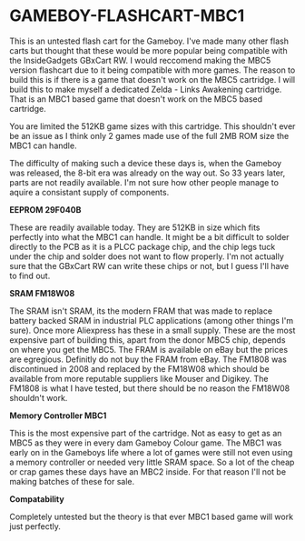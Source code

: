 # GAMEBOY-FLASHCART-MBC1

This is an untested flash cart for the Gameboy. I've made many other flash carts but thought that these would be more popular being compatible with the InsideGadgets GBxCart RW.
I would reccomend making the MBC5 version flashcart due to it being compatible with more games. The reason to build this is if there is a game that doesn't work on the MBC5 cartridge.
I will build this to make myself a dedicated Zelda - Links Awakening cartridge. That is an MBC1 based game that doesn't work on the MBC5 based cartridge.

You are limited the 512KB game sizes with this cartridge. This shouldn't ever be an issue as I think only 2 games made use of the full 2MB ROM size the MBC1 can handle.

The difficulty of making such a device these days is, when the Gameboy was released, the 8-bit era was already on the way out. So 33 years later, parts are not readily available. I'm not sure how other people manage to aquire a consistant supply of components.

**EEPROM 29F040B**

These are readily available today. They are 512KB in size which fits perfectly into what the MBC1 can handle. It might be a bit difficult to solder directly to the PCB as it is a PLCC package chip,
and the chip legs tuck under the chip and solder does not want to flow properly. I'm not actually sure that the GBxCart RW can write these chips or not, but I guess I'll have to find out.

**SRAM FM18W08**

The SRAM isn't SRAM, its the modern FRAM that was made to replace battery backed SRAM in industrial PLC applications (among other things I'm sure). Once more Aliexpress has these in a small supply. 
These are the most expensive part of building this, apart from the donor MBC5 chip, depends on where you get the MBC5. 
The FRAM is available on eBay but the prices are egregious. Definitly do not buy the FRAM from eBay. 
The FM1808 was discontinued in 2008 and replaced by the FM18W08 which should be available from more reputable suppliers like Mouser and Digikey. 
The FM1808 is what I have tested, but there should be no reason the FM18W08 shouldn't work.

**Memory Controller MBC1**

This is the most expensive part of the cartridge. Not as easy to get as an MBC5 as they were in every dam Gameboy Colour game. The MBC1 was early on in the Gameboys life where a lot 
of games were still not even using a memory controller or needed very little SRAM space. So a lot of the cheap or crap games these days have an MBC2 inside. For that reason I'll not be making batches of these for sale.

**Compatability**

Completely untested but the theory is that ever MBC1 based game will work just perfectly.
